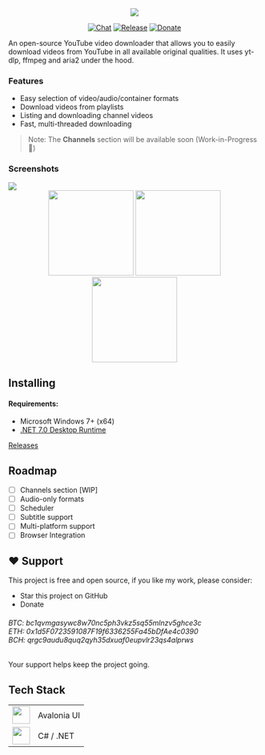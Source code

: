 <div align="center">
<img src="https://user-images.githubusercontent.com/16824470/226195878-47e26931-87a4-4145-b208-6f336eca55f2.png"/>

[![Chat](https://img.shields.io/badge/Chat-on%20Telegram-blue)](https://t.me/+5Kma9lxB0z40Y2M0)
[![Release](https://img.shields.io/github/v/release/legend2ks/YoutubeDownloader?label=Release&color=2ea043)](https://github.com/legend2ks/YoutubeDownloader/releases)
[![Donate](https://img.shields.io/badge/_-Donate-red.svg?logo=githubsponsors&labelColor=555555)](https://github.com/legend2ks/YoutubeDownloader/#-support)
</div>

An open-source YouTube video downloader that allows you to easily download videos from YouTube in all available original qualities. It uses yt-dlp, ffmpeg and aria2 under the hood.

### Features

* Easy selection of video/audio/container formats
* Download videos from playlists
* Listing and downloading channel videos
* Fast, multi-threaded downloading

> Note: The **Channels** section will be available soon (Work-in-Progress 🚧)

### Screenshots

<img src="https://github.com/legend2ks/YoutubeDownloader/assets/16824470/9ef686d5-954f-4110-8b19-3f4777fb2a0f" />
<div align="center">
  <img src="https://github.com/legend2ks/YoutubeDownloader/assets/16824470/a464935d-3b5e-47cc-bf83-37195f2c8e9c" height="170" />
  <img src="https://github.com/legend2ks/YoutubeDownloader/assets/16824470/52958fb7-09ce-4921-a571-4291aee4aa47" height="170" />
  <img src="https://github.com/legend2ks/YoutubeDownloader/assets/16824470/2cf3d6db-991c-4317-959e-ed16f1974acc" height="170" />
</div>

## Installing

#### Requirements:

- Microsoft Windows 7+ (x64)
- [.NET 7.0 Desktop Runtime](https://aka.ms/dotnet-core-applaunch?arch=x64&rid=win-x64&apphost_version=7.0.8&gui=true)

[Releases](https://github.com/legend2ks/YoutubeDownloader/releases)

## Roadmap

* [ ] Channels section [WIP]
* [ ] Audio-only formats
* [ ] Scheduler
* [ ] Subtitle support
* [ ] Multi-platform support
* [ ] Browser Integration

## ❤ Support

This project is free and open source, if you like my work, please consider:
* Star this project on GitHub
* Donate
<h6>BTC: bc1qvmgasywc8w70nc5ph3vkz5sq55mlnzv5ghce3c<br />
ETH: 0x1d5F0723591087F19f6336255Fa45bDfAe4c0390<br />
BCH: qrgc9audu8quq2qyh35dxuaf0eupvlr23qs4alprws</h6>
Your support helps keep the project going.

## Tech Stack

<table>
  <tr>
    <td>
      <img src="https://github.com/legend2ks/YoutubeDownloader/assets/16824470/1634a771-5000-48d2-b078-b443243cba6c" height="35" />
    </td>
    <td>
      Avalonia UI
    </td>
  </tr>
  <tr>
    <td>
      <img src="https://github.com/legend2ks/YoutubeDownloader/assets/16824470/6862f28d-8547-49a1-b631-32157c0d17e4" height="35" />
    </td>
    <td>
      C# / .NET
    </td>
  </tr>
</table>
